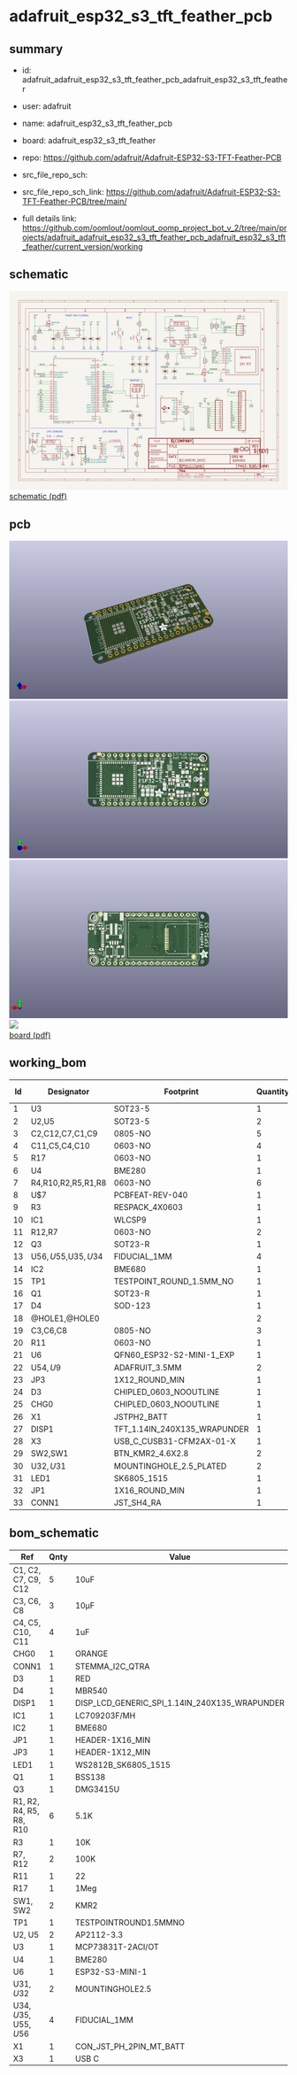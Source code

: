 # adafruit_esp32_s3_tft_feather_pcb
 
## summary 
* id: adafruit_adafruit_esp32_s3_tft_feather_pcb_adafruit_esp32_s3_tft_feather
* user: adafruit
* name: adafruit_esp32_s3_tft_feather_pcb
* board: adafruit_esp32_s3_tft_feather
* repo: https://github.com/adafruit/Adafruit-ESP32-S3-TFT-Feather-PCB



* src_file_repo_sch: 
* src_file_repo_sch_link: https://github.com/adafruit/Adafruit-ESP32-S3-TFT-Feather-PCB/tree/main/
* full details link: https://github.com/oomlout/oomlout_oomp_project_bot_v_2/tree/main/projects/adafruit_adafruit_esp32_s3_tft_feather_pcb_adafruit_esp32_s3_tft_feather/current_version/working  

## schematic  
![](working_schematic_600.png)  
[schematic (pdf)](working_schematic.pdf)  

## pcb  
![](working_3d_600.png) 
![](working_3d_front_600.png)  
![](working_3d_back_600.png)  
![](working_600.png)  
[board (pdf)](working.pdf)  

## working_bom
| Id | Designator | Footprint | Quantity | Designation | Supplier and ref |  | None | 
| --- | --- | --- | --- | --- | --- | --- | --- | 
| 1 | U3 | SOT23-5 | 1 | MCP73831T-2ACI/OT |  |  | [''] | 
| 2 | U2,U5 | SOT23-5 | 2 | AP2112-3.3 |  |  | [''] | 
| 3 | C2,C12,C7,C1,C9 | 0805-NO | 5 | 10uF |  |  | [''] | 
| 4 | C11,C5,C4,C10 | 0603-NO | 4 | 1uF |  |  | [''] | 
| 5 | R17 | 0603-NO | 1 | 1Meg |  |  | [''] | 
| 6 | U4 | BME280 | 1 | BME280 |  |  | [''] | 
| 7 | R4,R10,R2,R5,R1,R8 | 0603-NO | 6 | 5.1K |  |  | [''] | 
| 8 | U$7 | PCBFEAT-REV-040 | 1 |  |  |  | [''] | 
| 9 | R3 | RESPACK_4X0603 | 1 | 10K |  |  | [''] | 
| 10 | IC1 | WLCSP9 | 1 | LC709203F/MH |  |  | [''] | 
| 11 | R12,R7 | 0603-NO | 2 | 100K |  |  | [''] | 
| 12 | Q3 | SOT23-R | 1 | DMG3415U |  |  | [''] | 
| 13 | U$56,U$55,U$35,U$34 | FIDUCIAL_1MM | 4 | FIDUCIAL_1MM |  |  | [''] | 
| 14 | IC2 | BME680 | 1 | BME680 |  |  | [''] | 
| 15 | TP1 | TESTPOINT_ROUND_1.5MM_NO | 1 |  |  |  | [''] | 
| 16 | Q1 | SOT23-R | 1 | BSS138 |  |  | [''] | 
| 17 | D4 | SOD-123 | 1 | MBR540 |  |  | [''] | 
| 18 | @HOLE1,@HOLE0 |  | 2 |  |  |  | [''] | 
| 19 | C3,C6,C8 | 0805-NO | 3 | 10µF |  |  | [''] | 
| 20 | R11 | 0603-NO | 1 | 22 |  |  | [''] | 
| 21 | U6 | QFN60_ESP32-S2-MINI-1_EXP | 1 | ESP32-S3-MINI-1 |  |  | [''] | 
| 22 | U$54,U$9 | ADAFRUIT_3.5MM | 2 |  |  |  | [''] | 
| 23 | JP3 | 1X12_ROUND_MIN | 1 |  |  |  | [''] | 
| 24 | D3 | CHIPLED_0603_NOOUTLINE | 1 | RED |  |  | [''] | 
| 25 | CHG0 | CHIPLED_0603_NOOUTLINE | 1 | ORANGE |  |  | [''] | 
| 26 | X1 | JSTPH2_BATT | 1 | JSTPH |  |  | [''] | 
| 27 | DISP1 | TFT_1.14IN_240X135_WRAPUNDER | 1 | DISP_LCD_GENERIC_SPI_1.14IN_240X135_WRAPUNDER |  |  | [''] | 
| 28 | X3 | USB_C_CUSB31-CFM2AX-01-X | 1 | USB C |  |  | [''] | 
| 29 | SW2,SW1 | BTN_KMR2_4.6X2.8 | 2 | KMR2 |  |  | [''] | 
| 30 | U$32,U$31 | MOUNTINGHOLE_2.5_PLATED | 2 | MOUNTINGHOLE2.5 |  |  | [''] | 
| 31 | LED1 | SK6805_1515 | 1 | WS2812B_SK6805_1515 |  |  | [''] | 
| 32 | JP1 | 1X16_ROUND_MIN | 1 |  |  |  | [''] | 
| 33 | CONN1 | JST_SH4_RA | 1 | STEMMA_I2C_QTRA |  |  | [''] | 


## bom_schematic
| Ref | Qnty | Value | Cmp name | Footprint | Description | Vendor | DNP | 
| --- | --- | --- | --- | --- | --- | --- | --- | 
| C1, C2, C7, C9, C12 | 5 | 10uF | CAP_CERAMIC0805-NOOUTLINE | working:0805-NO |  |  |  | 
| C3, C6, C8 | 3 | 10µF | CAP_CERAMIC0805-NOOUTLINE | working:0805-NO |  |  |  | 
| C4, C5, C10, C11 | 4 | 1uF | CAP_CERAMIC0603_NO | working:0603-NO |  |  |  | 
| CHG0 | 1 | ORANGE | LED0603_NOOUTLINE | working:CHIPLED_0603_NOOUTLINE |  |  |  | 
| CONN1 | 1 | STEMMA_I2C_QTRA | STEMMA_I2C_QTRA | working:JST_SH4_RA |  |  |  | 
| D3 | 1 | RED | LED0603_NOOUTLINE | working:CHIPLED_0603_NOOUTLINE |  |  |  | 
| D4 | 1 | MBR540 | DIODE-SCHOTTKYSOD-123 | working:SOD-123 |  |  |  | 
| DISP1 | 1 | DISP_LCD_GENERIC_SPI_1.14IN_240X135_WRAPUNDER | DISP_LCD_GENERIC_SPI_1.14IN_240X135_WRAPUNDER | working:TFT_1.14IN_240X135_WRAPUNDER |  |  |  | 
| IC1 | 1 | LC709203F/MH | LC709203F/MH | working:WLCSP9 |  |  |  | 
| IC2 | 1 | BME680 | BME680 | working:BME680 |  |  |  | 
| JP1 | 1 | HEADER-1X16_MIN | HEADER-1X16_MIN | working:1X16_ROUND_MIN |  |  |  | 
| JP3 | 1 | HEADER-1X12_MIN | HEADER-1X12_MIN | working:1X12_ROUND_MIN |  |  |  | 
| LED1 | 1 | WS2812B_SK6805_1515 | WS2812B_SK6805_1515 | working:SK6805_1515 |  |  |  | 
| Q1 | 1 | BSS138 | MOSFET-NREFLOW | working:SOT23-R |  |  |  | 
| Q3 | 1 | DMG3415U | MOSFET-P | working:SOT23-R |  |  |  | 
| R1, R2, R4, R5, R8, R10 | 6 | 5.1K | RESISTOR_0603_NOOUT | working:0603-NO |  |  |  | 
| R3 | 1 | 10K | RESISTOR_4PACK | working:RESPACK_4X0603 |  |  |  | 
| R7, R12 | 2 | 100K | RESISTOR_0603_NOOUT | working:0603-NO |  |  |  | 
| R11 | 1 | 22 | RESISTOR_0603_NOOUT | working:0603-NO |  |  |  | 
| R17 | 1 | 1Meg | RESISTOR_0603_NOOUT | working:0603-NO |  |  |  | 
| SW1, SW2 | 2 | KMR2 | SWITCH_TACT_SMT4.6X2.8 | working:BTN_KMR2_4.6X2.8 |  |  |  | 
| TP1 | 1 | TESTPOINTROUND1.5MMNO | TESTPOINTROUND1.5MMNO | working:TESTPOINT_ROUND_1.5MM_NO |  |  |  | 
| U2, U5 | 2 | AP2112-3.3 | VREG_SOT23-5 | working:SOT23-5 |  |  |  | 
| U3 | 1 | MCP73831T-2ACI/OT | MCP73831/2 | working:SOT23-5 |  |  |  | 
| U4 | 1 | BME280 | BME280 | working:BME280 |  |  |  | 
| U6 | 1 | ESP32-S3-MINI-1 | ESP32-S3-MINI-1 | working:QFN60_ESP32-S2-MINI-1_EXP |  |  |  | 
| U$31, U$32 | 2 | MOUNTINGHOLE2.5 | MOUNTINGHOLE2.5 | working:MOUNTINGHOLE_2.5_PLATED |  |  |  | 
| U$34, U$35, U$55, U$56 | 4 | FIDUCIAL_1MM | FIDUCIAL_1MM | working:FIDUCIAL_1MM |  |  |  | 
| X1 | 1 | CON_JST_PH_2PIN_MT_BATT | CON_JST_PH_2PIN_MT_BATT | working:JSTPH2_BATT |  |  |  | 
| X3 | 1 | USB C | USB_C | working:USB_C_CUSB31-CFM2AX-01-X |  |  |  | 



